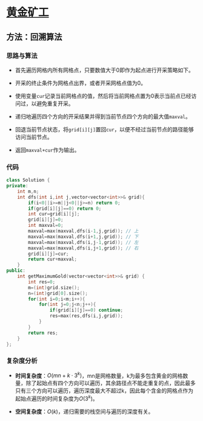 # [黄金矿工](https://leetcode-cn.com/problems/path-with-maximum-gold/)

## 方法：回溯算法

### 思路与算法

- 首先遍历网格内所有网格点，只要数值大于0即作为起点进行开采策略如下。

- 开采的终止条件为网格点出界，或者开采网格点值为0。

- 使用变量``cur``记录当前网格点的值，然后将当前网格点置为0表示当前点已经访问过，以避免重复开采。

- 递归地遍历四个方向的开采结果并得到当前节点四个方向的最大值``maxval``。

- 回退当前节点状态，将``grid[i][j]``置回``cur``，以便不经过当前节点的路径能够访问当前节点。

- 返回``maxval+cur``作为输出。

### 代码

```c++
class Solution {
private:
    int m,n;
    int dfs(int i,int j,vector<vector<int>>& grid){
        if(i<0||i>=m||j<0||j>=n) return 0;
        if(grid[i][j]==0) return 0;
        int cur=grid[i][j];
        grid[i][j]=0;
        int maxval=0;
        maxval=max(maxval,dfs(i-1,j,grid)); // 上
        maxval=max(maxval,dfs(i+1,j,grid)); // 下
        maxval=max(maxval,dfs(i,j-1,grid)); // 左
        maxval=max(maxval,dfs(i,j+1,grid)); // 右
        grid[i][j]=cur;
        return cur+maxval;
    }
public:
    int getMaximumGold(vector<vector<int>>& grid) {
        int res=0;
        m=(int)grid.size();
        n=(int)grid[0].size();
        for(int i=0;i<m;i++){
            for(int j=0;j<n;j++){
                if(grid[i][j]==0) continue;
                res=max(res,dfs(i,j,grid));
            }
        }
        return res;
    }
};
```

### 复杂度分析

- **时间复杂度**：$O(mn+k·3^k)$，mn是网格数量，k为最多包含黄金的网格数量，除了起始点有四个方向可以遍历，其余路径点不能走重复的点，因此最多只有三个方向可以遍历，遍历深度最大不超过k，因此每个含金的网格点作为起始点遍历的时间复杂度为$O(3^k)$。

- **空间复杂度**：$O(k)$，递归需要的栈空间与遍历的深度有关。
